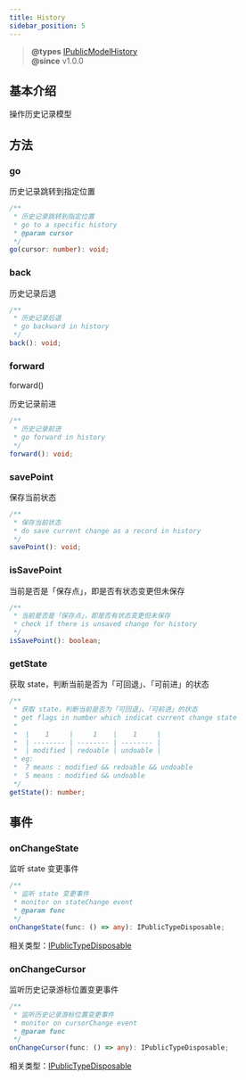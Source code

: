 ```yaml
---
title: History
sidebar_position: 5
---
```

> **@types** [IPublicModelHistory](https://github.com/alibaba/lowcode-engine/blob/main/packages/types/src/shell/model/history.ts)<br/>
> **@since** v1.0.0

## 基本介绍

操作历史记录模型

## 方法
### go

历史记录跳转到指定位置

```typescript
/**
 * 历史记录跳转到指定位置
 * go to a specific history
 * @param cursor
 */
go(cursor: number): void;
```

### back

历史记录后退

```typescript
/**
 * 历史记录后退
 * go backward in history
 */
back(): void;
```

### forward

forward()

历史记录前进

```typescript
/**
 * 历史记录前进
 * go forward in history
 */
forward(): void;
```

### savePoint

保存当前状态

```typescript
/**
 * 保存当前状态
 * do save current change as a record in history
 */
savePoint(): void;
```

### isSavePoint

当前是否是「保存点」，即是否有状态变更但未保存

```typescript
/**
 * 当前是否是「保存点」，即是否有状态变更但未保存
 * check if there is unsaved change for history
 */
isSavePoint(): boolean;
```

### getState

获取 state，判断当前是否为「可回退」、「可前进」的状态

```typescript
/**
 * 获取 state，判断当前是否为「可回退」、「可前进」的状态
 * get flags in number which indicat current change state
 *
 *  |    1     |     1    |    1     |
 *  | -------- | -------- | -------- |
 *  | modified | redoable | undoable |
 * eg:
 *  7 means : modified && redoable && undoable
 *  5 means : modified && undoable
 */
getState(): number;
```

## 事件
### onChangeState

监听 state 变更事件

```typescript
/**
 * 监听 state 变更事件
 * monitor on stateChange event
 * @param func
 */
onChangeState(func: () => any): IPublicTypeDisposable;
```

相关类型：[IPublicTypeDisposable](https://github.com/alibaba/lowcode-engine/blob/main/packages/types/src/shell/type/disposable.ts)

### onChangeCursor

监听历史记录游标位置变更事件

```typescript
/**
 * 监听历史记录游标位置变更事件
 * monitor on cursorChange event
 * @param func
 */
onChangeCursor(func: () => any): IPublicTypeDisposable;
```

相关类型：[IPublicTypeDisposable](https://github.com/alibaba/lowcode-engine/blob/main/packages/types/src/shell/type/disposable.ts)